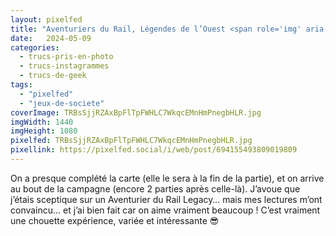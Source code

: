 ```yaml
---
layout: pixelfed
title: "Aventuriers du Rail, Légendes de l’Ouest <span role='img' aria-hidden='true' class='no-wrap'>🚂🚃🚃🚃</span>"
date:   2024-05-09
categories: 
  - trucs-pris-en-photo
  - trucs-instagrammes
  - trucs-de-geek
tags: 
  - "pixelfed"
  - "jeux-de-societe"
coverImage: TRBsSjjRZAxBpFlTpFWHLC7WkqcEMnHmPnegbHLR.jpg
imgWidth: 1440
imgHeight: 1080
pixelfed: TRBsSjjRZAxBpFlTpFWHLC7WkqcEMnHmPnegbHLR.jpg
pixellink: https://pixelfed.social/i/web/post/694155493809019809
---
```


On a presque complété la carte (elle le sera à la fin de la partie), et on arrive au bout de la campagne (encore 2 parties après celle-là). J’avoue que j’étais sceptique sur un Aventurier du Rail Legacy… mais mes lectures m’ont convaincu… et j’ai bien fait car on aime vraiment beaucoup ! C’est vraiment une chouette expérience, variée et intéressante <span role="img" aria-hidden=true>😎</span>
